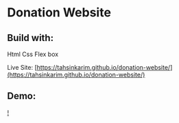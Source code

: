 # Donation Website

## Build with:

Html
Css
Flex box

Live Site: [https://tahsinkarim.github.io/donation-website/](https://tahsinkarim.github.io/donation-website/)

## Demo:

[!](./images/screenshot.png)
